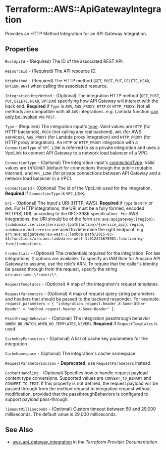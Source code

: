 # Terraform::AWS::ApiGatewayIntegration

Provides an HTTP Method Integration for an API Gateway Integration.

## Properties

`RestApiId` - (Required) The ID of the associated REST API.

`ResourceId` - (Required) The API resource ID.

`HttpMethod` - (Required) The HTTP method (`GET`, `POST`, `PUT`, `DELETE`, `HEAD`, `OPTION`, `ANY`) when calling the associated resource.

`IntegrationHttpMethod` - (Optional) The integration HTTP method (`GET`, `POST`, `PUT`, `DELETE`, `HEAD`, `OPTION`) specifying how API Gateway will interact with the back end. **Required** if `Type` is `AWS`, `AWS_PROXY`, `HTTP` or `HTTP_PROXY`. Not all methods are compatible with all `AWS` integrations. e.g. Lambda function [can only be invoked](https://github.com/awslabs/aws-apigateway-importer/issues/9#issuecomment-129651005) via `POST`.

`Type` - (Required) The integration input's [type](https://docs.aws.amazon.com/apigateway/api-reference/resource/integration/). Valid values are `HTTP` (for HTTP backends), `MOCK` (not calling any real backend), `AWS` (for AWS services), `AWS_PROXY` (for Lambda proxy integration) and `HTTP_PROXY` (for HTTP proxy integration). An `HTTP` or `HTTP_PROXY` integration with a `ConnectionType` of `VPC_LINK` is referred to as a private integration and uses a VpcLink to connect API Gateway to a network load balancer of a VPC.

`ConnectionType` - (Optional) The integration input's [connectionType](https://docs.aws.amazon.com/apigateway/api-reference/resource/integration/#connectionType). Valid values are `INTERNET` (default for connections through the public routable internet), and `VPC_LINK` (for private connections between API Gateway and a network load balancer in a VPC).

`ConnectionId` - (Optional) The id of the VpcLink used for the integration. **Required** if `ConnectionType` is `VPC_LINK`.

`Uri` - (Optional) The input's URI (HTTP, AWS). **Required** if `Type` is `HTTP` or `AWS`. For HTTP integrations, the URI must be a fully formed, encoded HTTP(S) URL according to the RFC-3986 specification . For AWS integrations, the URI should be of the form `arn:aws:apigateway:{region}:{subdomain.service|service}:{path|action}/{service_api}`. `region`, `subdomain` and `service` are used to determine the right endpoint. e.g. `arn:aws:apigateway:eu-west-1:lambda:path/2015-03-31/functions/arn:aws:lambda:eu-west-1:012345678901:function:my-func/invocations`.

`Credentials` - (Optional) The credentials required for the integration. For `AWS` integrations, 2 options are available. To specify an IAM Role for Amazon API Gateway to assume, use the role's ARN. To require that the caller's identity be passed through from the request, specify the string `arn:aws:iam::\*:user/\*`.

`RequestTemplates` - (Optional) A map of the integration's request templates.

`RequestParameters` - (Optional) A map of request query string parameters and headers that should be passed to the backend responder. For example: `request_parameters = { "integration.request.header.X-Some-Other-Header" = "method.request.header.X-Some-Header" }`.

`PassthroughBehavior` - (Optional) The integration passthrough behavior (`WHEN_NO_MATCH`, `WHEN_NO_TEMPLATES`, `NEVER`).  **Required** if `RequestTemplates` is used.

`CacheKeyParameters` - (Optional) A list of cache key parameters for the integration.

`CacheNamespace` - (Optional) The integration's cache namespace.

`RequestParametersInJson` - **Deprecated**, use `RequestParameters` instead.

`ContentHandling` - (Optional) Specifies how to handle request payload content type conversions. Supported values are `CONVERT_TO_BINARY` and `CONVERT_TO_TEXT`. If this property is not defined, the request payload will be passed through from the method request to integration request without modification, provided that the passthroughBehaviors is configured to support payload pass-through.

`TimeoutMilliseconds` - (Optional) Custom timeout between 50 and 29,000 milliseconds. The default value is 29,000 milliseconds.


## See Also

* [aws_api_gateway_integration](https://www.terraform.io/docs/providers/aws/r/api_gateway_integration.html) in the _Terraform Provider Documentation_